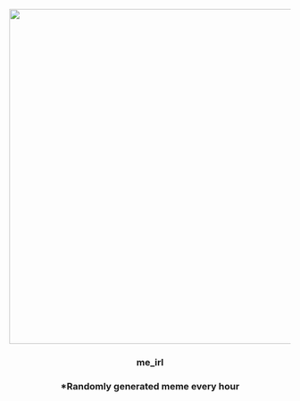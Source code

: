 <p align="center">
        <img src="https://i.redd.it/247y2jx7nwh91.jpg" width="600" height="600">
        </p>
        <h3 align="center">me_irl</h3>
        <h3 align="center">*Randomly generated meme every hour</h3>
    